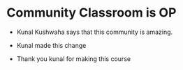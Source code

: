 # Community Classroom is OP

- Kunal Kushwaha says that this community is amazing.
- Kunal made this change

 - Thank you kunal for making this course
